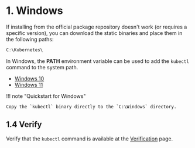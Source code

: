 # 1. Windows
If installing from the official package repository doesn't work (or requires a specific version), you can download the static binaries and place them in the following paths:

```powershell
C:\Kubernetes\
```

In Windows, the **PATH** environment variable can be used to add the `kubectl` command to the system path.
- [Windows 10](https://www.thewindowsclub.com/how-to-add-edit-a-path-variable-in-windows)
- [Windows 11](https://thecategorizer.com/windows/how-to-add-path-and-environment-variables-in-windows/)

!!! note "Quickstart for Windows"

    Copy the `kubectl` binary directly to the `C:\Windows` directory.

## 1.4 Verify
Verify that the `kubectl` command is available at the [Verification](setup/client-setup/verify.md) page.